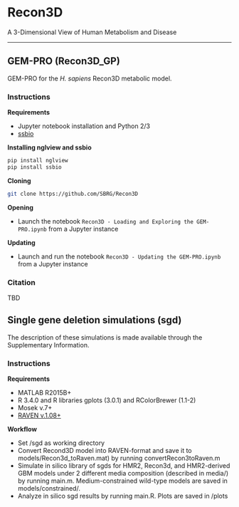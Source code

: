 # Recon3D

A 3-Dimensional View of Human Metabolism and Disease

****************************************************

## GEM-PRO (Recon3D_GP)

GEM-PRO for the *H. sapiens* Recon3D metabolic model.

### Instructions

**Requirements**
- Jupyter notebook installation and Python 2/3
- [ssbio](https://github.com/SBRG/ssbio)

**Installing nglview and ssbio**
```bash
pip install nglview
pip install ssbio
```

**Cloning**
```bash
git clone https://github.com/SBRG/Recon3D
```

**Opening**
- Launch the notebook `Recon3D - Loading and Exploring the GEM-PRO.ipynb` from a Jupyter instance

**Updating**
- Launch and run the notebook `Recon3D - Updating the GEM-PRO.ipynb` from a Jupyter instance

### Citation

TBD


## Single gene deletion simulations (sgd)

The description of these simulations is made available through the Supplementary Information.

### Instructions
 
**Requirements**
- MATLAB R2015B+
- R 3.4.0 and R libraries gplots (3.0.1) and RColorBrewer (1.1-2)
- Mosek v.7+
- [RAVEN v.1.08+](https://github.com/SysBioChalmers/RAVEN)

**Workflow**
- Set /sgd as working directory 
- Convert Recond3D model into RAVEN-format and save it to models/Recon3d_toRaven.mat) by running convertRecon3toRaven.m
- Simulate in silico library of sgds for HMR2, Recon3d, and HMR2-derived GBM models under 2 different media composition (described in media/) by running main.m. Medium-constrained wild-type models are saved in models/constrained/.
- Analyze in silico sgd results by running main.R. Plots are saved in /plots